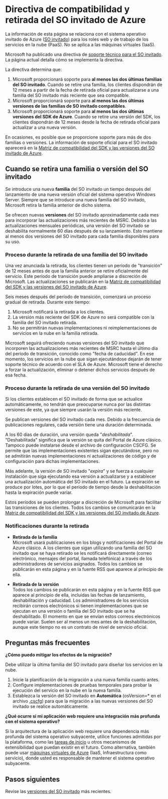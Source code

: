 <properties 
   pageTitle="Guía de la directiva de compatibilidad y retirada del SO invitado de Azure | Microsoft Azure" 
   description="Proporciona información acerca del soporte ofrecido por Microsoft respecto al SO invitado de Azure usado por los servicios en la nube." 
   services="cloud-services" 
   documentationCenter="na" 
   authors="yuemlu" 
   manager="timlt" 
   editor=""/>

<tags
   ms.service="cloud-services"
   ms.devlang="na"
   ms.topic="article"
   ms.tgt_pltfrm="na"
   ms.workload="tbd" 
   ms.date="04/19/2016"
   ms.author="yuemlu"/>

# Directiva de compatibilidad y retirada del SO invitado de Azure
La información de esta página se relaciona con el sistema operativo invitado de Azure ([SO invitado](cloud-services-guestos-update-matrix.md)) para los roles web y de trabajo de los servicios en la nube (PaaS). No se aplica a las máquinas virtuales (IaaS).

Microsoft ha publicado una directiva de [soporte técnico para el SO invitado](http://support.microsoft.com/gp/azure-cloud-lifecycle-faq). La página actual detalla cómo se implementa la directiva.

La directiva determina que:

1. Microsoft proporcionará soporte para **al menos las dos últimas familias del SO invitado**. Cuando se retire una familia, los clientes dispondrán de 12 meses a partir de la fecha de retirada oficial para actualizarse a una familia del SO invitado más reciente que sea compatible.
2. Microsoft proporcionará soporte para **al menos las dos últimas versiones de las familias de SO invitado compatibles**. 
3. Microsoft proporcionará soporte para **al menos las dos últimas versiones del SDK de Azure**. Cuando se retire una versión del SDK, los clientes dispondrán de 12 meses desde la fecha de retirada oficial para actualizar a una nueva versión. 

En ocasiones, es posible que se proporcione soporte para más de dos familias o versiones. La información de soporte oficial para el SO invitado aparecerá en la [Matriz de compatibilidad del SDK y las versiones del SO invitado de Azure](cloud-services-guestos-update-matrix.md).


## Cuando se retira una familia o versión del SO invitado 


Se introduce una nueva **familia** del SO invitado un tiempo después del lanzamiento de una nueva versión oficial del sistema operativo Windows Server. Siempre que se introduce una nueva familia del SO invitado, Microsoft retira la familia anterior de dicho sistema.

Se ofrecen nuevas **versiones** del SO invitado aproximadamente cada mes para incorporar las actualizaciones más recientes de MSRC. Debido a las actualizaciones mensuales periódicas, una versión del SO invitado se deshabilita normalmente 60 días después de su lanzamiento. Esto mantiene al menos dos versiones del SO invitado para cada familia disponibles para su uso.

### Proceso durante la retirada de una familia del SO invitado 


Una vez anunciada la retirada, los clientes tienen un período de "transición" de 12 meses antes de que la familia anterior se retire oficialmente del servicio. Este período de transición puede ampliarse a discreción de Microsoft. Las actualizaciones se publicarán en la [Matriz de compatibilidad del SDK y las versiones del SO invitado de Azure](cloud-services-guestos-update-matrix.md).

Seis meses después del período de transición, comenzará un proceso gradual de retirada. Durante este tiempo:

1. Microsoft notificará la retirada a los clientes. 
2. La versión más reciente del SDK de Azure no será compatible con la familia del SO invitado retirada.
3. No se permitirán nuevas implementaciones ni reimplementaciones de servicios en la nube en la familia retirada.

Microsoft seguirá ofreciendo nuevas versiones del SO invitado que incorporen las actualizaciones más recientes de MSRC hasta el último día del período de transición, conocido como "fecha de caducidad". En ese momento, los servicios en la nube que sigan ejecutándose dejarán de tener soporte técnico de acuerdo con el SLA de Azure. Microsoft tiene el derecho a forzar la actualización, eliminar o detener dichos servicios después de esa fecha.



### Proceso durante la retirada de una versión del SO invitado 
Si los clientes establecen el SO invitado de forma que se actualice automáticamente, no tendrán que preocuparse nunca por las distintas versiones de este, ya que siempre usarán la versión más reciente.

Se publican versiones del SO invitado cada mes. Debido a la frecuencia de publicaciones regulares, cada versión tiene una duración determinada.

A los 60 días de duración, una versión queda "*deshabilitada*". "Deshabilitada" significa que la versión se quita del Portal de Azure clásico. Tampoco puede instalarse desde el archivo de configuración CSCFG. Se permite que las implementaciones existentes sigan ejecutándose, pero no se admitirán nuevas implementaciones ni actualizaciones de código y de configuración para dichas implementaciones.

Más adelante, la versión de SO invitado "*expira*" y se fuerza a cualquier instalación que siga ejecutando esa versión a actualizarse y a establecer una actualización automática del SO invitado en el futuro. La expiración se produce por lotes, por lo que el período de tiempo desde la deshabilitación hasta la expiración puede variar.

Estos períodos se pueden prolongar a discreción de Microsoft para facilitar las transiciones de los clientes. Todos los cambios se comunicarán en la [Matriz de compatibilidad del SDK y las versiones del SO invitado de Azure](cloud-services-guestos-update-matrix.md).



### Notificaciones durante la retirada 

* **Retirada de la familia** <br>Microsoft usará publicaciones en los blogs y notificaciones del Portal de Azure clásico. A los clientes que sigan utilizando una familia del SO invitado que se haya retirado se les notificará directamente (correo electrónico, mensajes del portal, llamada telefónica) a través de los administradores de servicios asignados. Todos los cambios se publicarán en esta página y en la fuente RSS que aparece al principio de ella. 


* **Retirada de la versión** <br>Todos los cambios se publicarán en esta página y en la fuente RSS que aparece al principio de ella, incluidas las fechas de lanzamiento, deshabilitación y caducidad. Los administradores de los servicios recibirán correos electrónicos si tienen implementaciones que se ejecutan en una versión o familia del SO invitado que se ha deshabilitado. El momento en que se envían estos correos electrónicos puede variar. Suelen ser al menos un mes antes de la deshabilitación, aunque este tiempo no es un contrato de nivel de servicio oficial.


## Preguntas más frecuentes

**¿Cómo puedo mitigar los efectos de la migración?**

Debe utilizar la última familia del SO invitado para diseñar los servicios en la nube.

1. Inicie la planificación de la migración a una nueva familia cuanto antes. 
2. Configure implementaciones de pruebas temporales para probar la ejecución del servicio en la nube en la nueva familia. 
3. Establezca la versión del SO invitado en **Automática** (osVersion=* en el archivo [.cscfg](cloud-services-model-and-package.md#cscfg)) para que la migración a las nuevas versiones del SO invitado se realice automáticamente.

**¿Qué ocurre si mi aplicación web requiere una integración más profunda con el sistema operativo?**

Si la arquitectura de la aplicación web requiere una dependencia más profunda del sistema operativo subyacente, utilice funciones admitidas por la plataforma, como las [tareas de inicio](cloud-services-startup-tasks.md) u otros mecanismos de extensibilidad que puedan existir en el futuro. Como alternativa, también puede usar [máquinas virtuales de Azure](https://azure.microsoft.com/documentation/scenarios/virtual-machines/) (IaaS, Infraestructura como servicio), donde usted es responsable de mantener el sistema operativo subyacente.
 
## Pasos siguientes
Revise las [versiones del SO invitado](cloud-services-guestos-update-matrix.md) más recientes.

<!---HONumber=AcomDC_0427_2016-->